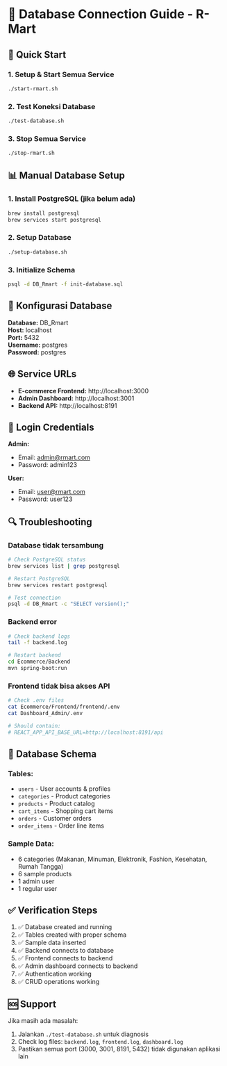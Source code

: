 # 🔗 Database Connection Guide - R-Mart

## 🚀 Quick Start

### 1. Setup & Start Semua Service
```bash
./start-rmart.sh
```

### 2. Test Koneksi Database
```bash
./test-database.sh
```

### 3. Stop Semua Service
```bash
./stop-rmart.sh
```

## 📊 Manual Database Setup

### 1. Install PostgreSQL (jika belum ada)
```bash
brew install postgresql
brew services start postgresql
```

### 2. Setup Database
```bash
./setup-database.sh
```

### 3. Initialize Schema
```bash
psql -d DB_Rmart -f init-database.sql
```

## 🔧 Konfigurasi Database

**Database:** DB_Rmart  
**Host:** localhost  
**Port:** 5432  
**Username:** postgres  
**Password:** postgres  

## 🌐 Service URLs

- **E-commerce Frontend:** http://localhost:3000
- **Admin Dashboard:** http://localhost:3001  
- **Backend API:** http://localhost:8191

## 👤 Login Credentials

**Admin:**
- Email: admin@rmart.com
- Password: admin123

**User:**
- Email: user@rmart.com  
- Password: user123

## 🔍 Troubleshooting

### Database tidak tersambung
```bash
# Check PostgreSQL status
brew services list | grep postgresql

# Restart PostgreSQL
brew services restart postgresql

# Test connection
psql -d DB_Rmart -c "SELECT version();"
```

### Backend error
```bash
# Check backend logs
tail -f backend.log

# Restart backend
cd Ecommerce/Backend
mvn spring-boot:run
```

### Frontend tidak bisa akses API
```bash
# Check .env files
cat Ecommerce/Frontend/frontend/.env
cat Dashboard_Admin/.env

# Should contain:
# REACT_APP_API_BASE_URL=http://localhost:8191/api
```

## 📝 Database Schema

### Tables:
- `users` - User accounts & profiles
- `categories` - Product categories  
- `products` - Product catalog
- `cart_items` - Shopping cart items
- `orders` - Customer orders
- `order_items` - Order line items

### Sample Data:
- 6 categories (Makanan, Minuman, Elektronik, Fashion, Kesehatan, Rumah Tangga)
- 6 sample products
- 1 admin user
- 1 regular user

## ✅ Verification Steps

1. ✅ Database created and running
2. ✅ Tables created with proper schema
3. ✅ Sample data inserted
4. ✅ Backend connects to database
5. ✅ Frontend connects to backend
6. ✅ Admin dashboard connects to backend
7. ✅ Authentication working
8. ✅ CRUD operations working

## 🆘 Support

Jika masih ada masalah:
1. Jalankan `./test-database.sh` untuk diagnosis
2. Check log files: `backend.log`, `frontend.log`, `dashboard.log`
3. Pastikan semua port (3000, 3001, 8191, 5432) tidak digunakan aplikasi lain